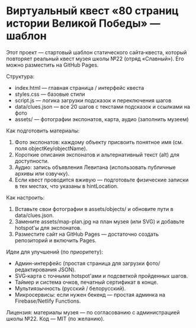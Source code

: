 # Виртуальный квест «80 страниц истории Великой Победы» — шаблон

Этот проект — стартовый шаблон статического сайта‑квеста, который повторяет реальный квест музея школы №22 (отряд «Славный»). Его можно разместить на GitHub Pages.

Структура:
- index.html — главная страница / интерфейс квеста
- styles.css — базовые стили
- script.js — логика загрузки подсказок и переключения шагов
- data/clues.json — все 20 шагов с текстами подсказок и ссылками на фото
- assets/ — фотографии экспонатов, карта, аудио (заполнить музеем)

Как подготовить материалы:
1. Фото экспонатов: каждому объекту присвоить понятное имя (см. поля objectKey/objectName).
2. Короткие описания экспонатов и альтернативный текст (alt) для доступности.
3. Аудио: запись объявления Левитана (использовать публичные архивы или озвучку).
4. Если квест проводится вживую — подготовьте физические записки в тех местах, что указаны в hintLocation.

Как настроить:
1. Вставьте свои фотографии в assets/objects/ и обновите пути в data/clues.json.
2. Замените assets/map-plan.jpg на план музея (или SVG) и добавьте hotspot'ы для экспонатов.
3. Разместите сайт на GitHub Pages — достаточно создать репозиторий и включить Pages.

Идеи для улучшений (по приоритету):
- Админ-интерфейс (простая страница для загрузки фото/редактирования JSON).
- SVG‑карта с точными hotspot'ами и подсветкой пройденных шагов.
- Таймер и система очков, печатный сертификат в конце.
- Мультиязычность (русский / белорусский).
- Микросервисы: если нужен бекенд — простая админка на Firebase/Netlify Functions.

Лицензия: материалы музея — по согласованию с администрацией школы №22. Код — MIT (по желанию).
